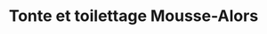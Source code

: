 ---
title: "Tonte et toilettage Mousse-Alors"
url: /vaudreuil-dorion/tonte-et-toilettage-mousse-alors/
shop: pet grooming
---